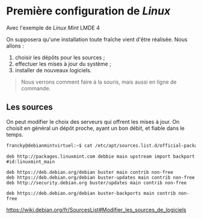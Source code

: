 <!-- slide -->

# Première configuration de *Linux*

Avec l'exemple de *Linux Mint* LMDE 4

<!-- slide vertical=true -->

On supposera qu'une installation toute fraîche vient d'être réalisée. Nous allons :

1. choisir les dépôts pour les sources ;
2. effectuer les mises à jour du système ;
3. installer de nouveaux logiciels.

> Nous verrons comment faire à la souris, mais aussi en ligne de commande.

<!-- slide -->

## Les sources
On peut modifier le choix des serveurs qui offrent les mises à jour. On choisit en général un dépôt proche, ayant un bon débit, et fiable dans le temps.


```bash
francky@debianmintvirtuel:~$ cat /etc/apt/sources.list.d/official-package-repositories.list 
```
```
deb http://packages.linuxmint.com debbie main upstream import backport #id:linuxmint_main

deb https://deb.debian.org/debian buster main contrib non-free
deb https://deb.debian.org/debian buster-updates main contrib non-free
deb http://security.debian.org buster/updates main contrib non-free

deb https://deb.debian.org/debian buster-backports main contrib non-free
```

https://wiki.debian.org/fr/SourcesList#Modifier_les_sources_de_logiciels

<!-- slide -->

<object type="image/svg+xml" data="sortie.svg"></object>
